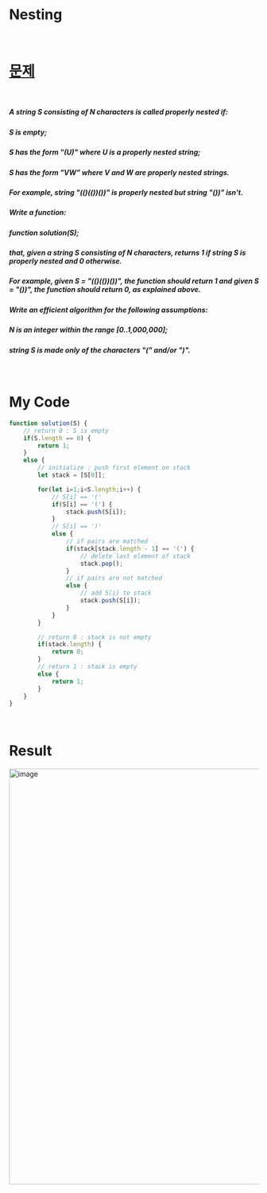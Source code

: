 # Nesting

<br>

# <a href="https://app.codility.com/programmers/lessons/7-stacks_and_queues/">문제</a>

<br>

##### A string S consisting of N characters is called properly nested if:
##### S is empty;
##### S has the form "(U)" where U is a properly nested string;
##### S has the form "VW" where V and W are properly nested strings.
##### For example, string "(()(())())" is properly nested but string "())" isn't.
##### Write a function:
##### function solution(S);
##### that, given a string S consisting of N characters, returns 1 if string S is properly nested and 0 otherwise.
##### For example, given S = "(()(())())", the function should return 1 and given S = "())", the function should return 0, as explained above.
##### Write an efficient algorithm for the following assumptions:
##### N is an integer within the range [0..1,000,000];
##### string S is made only of the characters "(" and/or ")".

<br>

# My Code

```javascript
function solution(S) {
    // return 0 : S is empty
    if(S.length == 0) {
        return 1;
    }
    else {
        // initialize : push first element on stack
        let stack = [S[0]];

        for(let i=1;i<S.length;i++) {
            // S[i] == '('
            if(S[i] == '(') {
                stack.push(S[i]);
            }
            // S[i] == ')'
            else {
                // if pairs are matched
                if(stack[stack.length - 1] == '(') {
                    // delete last element of stack
                    stack.pop();
                }
                // if pairs are not matched
                else {
                    // add S[i] to stack
                    stack.push(S[i]);
                }
            }
        }

        // return 0 : stack is not empty
        if(stack.length) {
            return 0;
        }
        // return 1 : stack is empty
        else {
            return 1;
        }
    }
}
```

<br>

# Result
<img width="836" alt="image" src="https://user-images.githubusercontent.com/74173976/210052725-fcb8ee2d-1cbc-4eff-a28c-18ef40de5b00.png">
